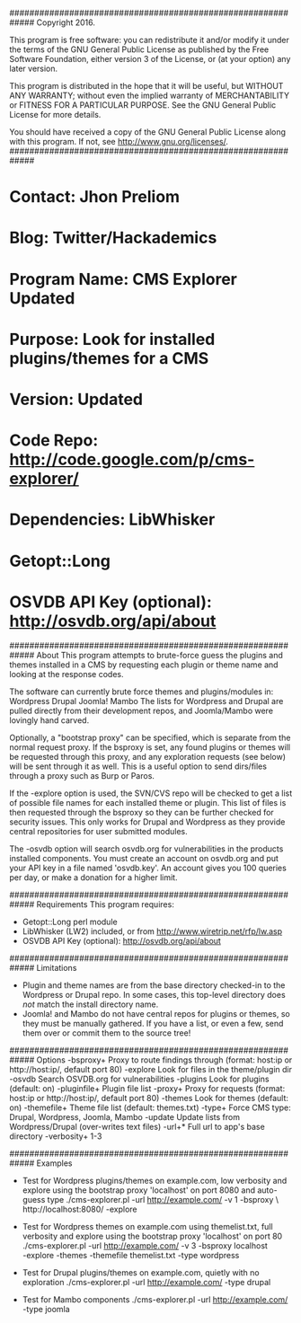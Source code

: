 #############################################################
Copyright 2016.

This program is free software: you can redistribute it and/or modify
it under the terms of the GNU General Public License as published by
the Free Software Foundation, either version 3 of the License, or
(at your option) any later version.

This program is distributed in the hope that it will be useful,
but WITHOUT ANY WARRANTY; without even the implied warranty of
MERCHANTABILITY or FITNESS FOR A PARTICULAR PURPOSE.  See the
GNU General Public License for more details.

You should have received a copy of the GNU General Public License
along with this program.  If not, see <http://www.gnu.org/licenses/>.
#############################################################
# Contact:		Jhon Preliom
# Blog:			Twitter/Hackademics
#
# Program Name:		CMS Explorer Updated
# Purpose:		Look for installed plugins/themes for a CMS
# Version:		Updated
# Code Repo:		http://code.google.com/p/cms-explorer/
# Dependencies: 	LibWhisker
#			Getopt::Long
#			OSVDB API Key (optional): http://osvdb.org/api/about
#############################################################
About
This program attempts to brute-force guess the plugins and themes
installed in a CMS by requesting each plugin or theme name and 
looking at the response codes. 

The software can currently brute force themes and plugins/modules in:
	Wordpress
	Drupal
	Joomla!
	Mambo
The lists for Wordpress and Drupal are pulled directly from their 
development repos, and Joomla/Mambo were lovingly hand carved.

Optionally, a "bootstrap proxy" can be specified, which is separate
from the normal request proxy. If the bsproxy is set, any found 
plugins or themes will be requested through this proxy, and any 
exploration requests (see below) will be sent through it as well. 
This is a useful option to send dirs/files through a proxy such as 
Burp or Paros.

If the -explore option is used, the SVN/CVS repo will be checked 
to get a list of possible file names for each installed theme or 
plugin. This list of files is then requested through the bsproxy 
so they can be further checked for security issues. This only works 
for Drupal and Wordpress as they provide central repositories for user 
submitted modules.

The -osvdb option will search osvdb.org for vulnerabilities in the
products installed components. You must create an account on 
osvdb.org and put your API key in a file named 'osvdb.key'. An account
gives you 100 queries per day, or make a donation for a higher limit.

#############################################################
Requirements
This program requires:
- Getopt::Long perl module
- LibWhisker (LW2) included, or from http://www.wiretrip.net/rfp/lw.asp
- OSVDB API Key (optional): http://osvdb.org/api/about

#############################################################
Limitations
- Plugin and theme names are from the base directory checked-in to the 
  Wordpress or Drupal repo. In some cases, this top-level directory 
  does *not* match the install directory name.
- Joomla! and Mambo do not have central repos for plugins or themes, 
  so they must be manually gathered. If you have a list, or even a few, 
  send them over or commit them to the source tree!

#############################################################
Options	
	-bsproxy+ 	Proxy to route findings through (format: host:ip
			or http://host:ip/, default port 80)
	-explore	Look for files in the theme/plugin dir
	-osvdb 		Search OSVDB.org for vulnerabilities
	-plugins	Look for plugins (default: on)
	-pluginfile+	Plugin file list
	-proxy+ 	Proxy for requests (format: host:ip or 
			http://host:ip/, default port 80)
	-themes		Look for themes (default: on)
	-themefile+	Theme file list (default: themes.txt)
	-type+		Force CMS type: Drupal, Wordpress, Joomla, Mambo
	-update 	Update lists from Wordpress/Drupal (over-writes 
			text files)
	-url+*		Full url to app's base directory
	-verbosity+ 	1-3

#############################################################
Examples
- Test for Wordpress plugins/themes on example.com, low verbosity and 
  explore using the bootstrap proxy 'localhost' on port 8080 and auto-guess type
	./cms-explorer.pl -url http://example.com/ -v 1 -bsproxy \ 
		http://localhost:8080/ -explore 

- Test for Wordpress themes on example.com using themelist.txt, full
  verbosity and explore using the bootstrap proxy 'localhost' on port 80
	./cms-explorer.pl -url http://example.com/ -v 3 -bsproxy localhost \
		-explore -themes -themefile themelist.txt -type wordpress

- Test for Drupal plugins/themes on example.com, quietly with no exploration
	./cms-explorer.pl -url http://example.com/ -type drupal

- Test for Mambo components
	./cms-explorer.pl -url http://example.com/ -type joomla
